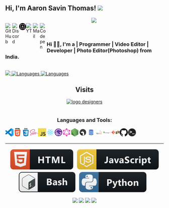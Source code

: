 <h2>Hi, I'm Aaron Savin Thomas! <img src="https://media.giphy.com/media/12oufCB0MyZ1Go/giphy.gif" width="50"></h2>
<img align='right' src="https://media.giphy.com/media/LmNwrBhejkK9EFP504/source.gif" width="230">
<br/>
<a href="https://github.com/Aaron03011">
  <img align="left" alt="GitHub" width="22px" src="https://cdn.jsdelivr.net/npm/simple-icons@3.5.0/icons/github.svg" />
</a>
<a href="https://discord.bio/p/aaronbiodiscord">
  <img align="left" alt="Discord" width="22px" src="https://cdn.jsdelivr.net/npm/simple-icons@3.5.0/icons/discord.svg" />
</a>
<a href="https://aaron0301.netlify.app/">
  <img align="left" alt="Website" width="22px" src="circle-cropped.svg" />
</a>
<a href="https://www.youtube.com/channel/UCI3xcS0XceKXKz6WJFWk6Vg">
  <img align="left" alt="YT" width="22px" src="https://cdn.jsdelivr.net/npm/simple-icons@3.5.0/icons/youtube.svg" />
</a>
<a href="mailto:aaronsavagekid@gmail.com?body=message">
  <img align="left" alt="Mail" width="22px" src="https://cdn.jsdelivr.net/npm/simple-icons@3.5.0/icons/gmail.svg" />
</a>
<a href="https://codepen.io/aaron03011">
  <img align="left" alt="Codepen" width="22px" src="https://cdn.jsdelivr.net/npm/simple-icons@3.5.0/icons/codepen.svg" />
</a>

<br/>
<br/>


### Hi 🙋‍♂️, I'm a | Programmer | Video Editor | Developer | Photo Editor(Photoshop) from India.
<br/>

<a href="https://github.com/Aaronstcodes">
  <img src="https://github-readme-stats.vercel.app/api?username=Aaronstcodes&show_icons=true&theme=radical" alt"Most use languages"/>
</a>
<a href="https://github.com/Aaronstcodes">
  <img src="https://github-readme-stats.vercel.app/api/top-langs/?username=Aaronstcodes&langs_count=98" alt="Languages" />
</a>
<a href="https://github.com/Aaron03011">
  <img src="https://badges.pufler.dev/years/Aaronstcodes" alt="Languages" />
</a>

<br />


<h2 align="center">Visits</h2>
<div align='center'><a href='https://www.hit-counts.com/'><img src='http://www.hit-counts.com/counter.php?t=MTQ1OTYxMw==' border='0' alt='logo designers'></a>

<br>
<br />

<p align="center">
  
### Languages and Tools:

<img align="left" alt="Visual Studio Code" width="26px" src="https://raw.githubusercontent.com/github/explore/80688e429a7d4ef2fca1e82350fe8e3517d3494d/topics/visual-studio-code/visual-studio-code.png" />
<img align="left" alt="HTML5" width="26px" src="https://raw.githubusercontent.com/github/explore/80688e429a7d4ef2fca1e82350fe8e3517d3494d/topics/html/html.png" />
<img align="left" alt="CSS3" width="26px" src="https://raw.githubusercontent.com/github/explore/80688e429a7d4ef2fca1e82350fe8e3517d3494d/topics/css/css.png" />
<img align="left" alt="Sass" width="26px" src="https://raw.githubusercontent.com/github/explore/80688e429a7d4ef2fca1e82350fe8e3517d3494d/topics/sass/sass.png" />
<img align="left" alt="JavaScript" width="26px" src="https://raw.githubusercontent.com/github/explore/80688e429a7d4ef2fca1e82350fe8e3517d3494d/topics/javascript/javascript.png" />
<img align="left" alt="React" width="26px" src="https://raw.githubusercontent.com/github/explore/80688e429a7d4ef2fca1e82350fe8e3517d3494d/topics/react/react.png" />
<img align="left" alt="Gatsby" width="26px" src="https://raw.githubusercontent.com/github/explore/e94815998e4e0713912fed477a1f346ec04c3da2/topics/gatsby/gatsby.png" />
<img align="left" alt="GraphQL" width="26px" src="https://raw.githubusercontent.com/github/explore/80688e429a7d4ef2fca1e82350fe8e3517d3494d/topics/graphql/graphql.png" />
<img align="left" alt="Node.js" width="26px" src="https://raw.githubusercontent.com/github/explore/80688e429a7d4ef2fca1e82350fe8e3517d3494d/topics/nodejs/nodejs.png" />
<img align="left" alt="Deno" width="26px" src="https://raw.githubusercontent.com/github/explore/361e2821e2dea67711cde99c9c40ed357061cf27/topics/deno/deno.png" />
<img align="left" alt="SQL" width="26px" src="https://raw.githubusercontent.com/github/explore/80688e429a7d4ef2fca1e82350fe8e3517d3494d/topics/sql/sql.png" />
<img align="left" alt="MySQL" width="26px" src="https://raw.githubusercontent.com/github/explore/80688e429a7d4ef2fca1e82350fe8e3517d3494d/topics/mysql/mysql.png" />
<img align="left" alt="MongoDB" width="26px" src="https://raw.githubusercontent.com/github/explore/80688e429a7d4ef2fca1e82350fe8e3517d3494d/topics/mongodb/mongodb.png" />
<img align="left" alt="Git" width="26px" src="https://raw.githubusercontent.com/github/explore/80688e429a7d4ef2fca1e82350fe8e3517d3494d/topics/git/git.png" />
<img align="left" alt="GitHub" width="26px" src="https://raw.githubusercontent.com/github/explore/78df643247d429f6cc873026c0622819ad797942/topics/github/github.png" />
<img align="left" alt="Terminal" width="26px" src="https://raw.githubusercontent.com/github/explore/80688e429a7d4ef2fca1e82350fe8e3517d3494d/topics/terminal/terminal.png" />

<br />
<br />

---
<p align="center">
 <img src="https://raw.githubusercontent.com/8bithemant/8bithemant/master/svg/dev/languages/html.svg" alt="Twitter" style="vertical-align:top; margin:4px">  <img src="https://raw.githubusercontent.com/8bithemant/8bithemant/master/svg/dev/languages/js.svg" alt="Twitter" style="vertical-align:top; margin:4px">  <img src="https://raw.githubusercontent.com/8bithemant/8bithemant/master/svg/dev/tools/bash.svg" alt="Twitter" style="vertical-align:top; margin:4px">
  <img src="https://raw.githubusercontent.com/8bithemant/8bithemant/master/svg/dev/languages/python.svg" alt="Twitter" style="vertical-align:top; margin:4px"> 
  <img src="https://raw.githubusercontent.com/8bithemant/8bithemant/master/svg/dev/languages/shell.svg" alt="" style="vertical-align:top; margin:4px"> 
 </p>
 <p align="center">
 <code><a href="https://www.python.org/" target="_blank"><img height="50" src="https://www.vectorlogo.zone/logos/python/python-ar21.svg"></a></code>
<code><a href="https://www.linux.org/" target="_blank"><img height="50" src="https://www.vectorlogo.zone/logos/linux/linux-ar21.svg"></a></code>
<code><a href="https://reactjs.org/" target="_blank"><img height="50" src="https://www.vectorlogo.zone/logos/reactjs/reactjs-ar21.svg"></a></code>
<code><a href="https://www.docker.com/" target="_blank"><img height="50" src="https://www.vectorlogo.zone/logos/docker/docker-official.svg"></a></code>
<br/><br/>
</p>

